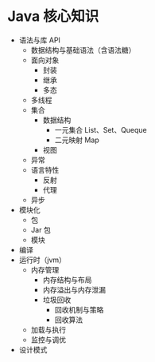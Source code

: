# Java 核心知识

- 语法与库 API
  - 数据结构与基础语法（含语法糖）
  - 面向对象
    - 封装
    - 继承
    - 多态
  - 多线程
  - 集合
    - 数据结构
      - 一元集合 List、Set、Queque
      - 二元映射 Map
    - 视图
  - 异常
  - 语言特性
    - 反射
    - 代理
  - 异步
- 模块化
  - 包
  - Jar 包
  - 模块
- 编译
- 运行时（jvm）
  - 内存管理
    - 内存结构与布局
    - 内存溢出与内存泄漏
    - 垃圾回收
      - 回收机制与策略
      - 回收算法
  - 加载与执行
  - 监控与调优
- 设计模式